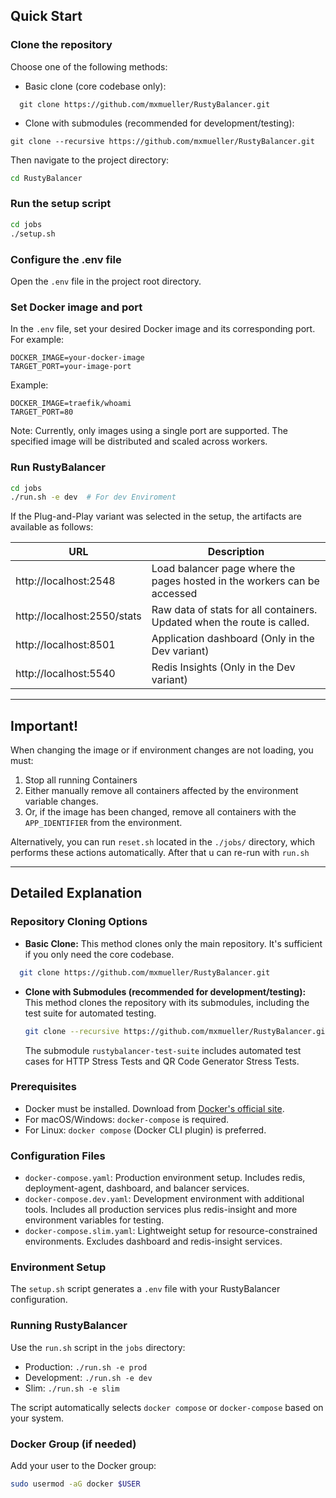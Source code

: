## Quick Start

### Clone the repository

Choose one of the following methods:

- Basic clone (core codebase only):

```
  git clone https://github.com/mxmueller/RustyBalancer.git
```

- Clone with submodules (recommended for development/testing):

```
git clone --recursive https://github.com/mxmueller/RustyBalancer.git
```

Then navigate to the project directory:
```bash
cd RustyBalancer
```

### Run the setup script

```bash
cd jobs
./setup.sh
```

### Configure the .env file

Open the `.env` file in the project root directory.

### Set Docker image and port

In the `.env` file, set your desired Docker image and its corresponding port. For example:
```
DOCKER_IMAGE=your-docker-image
TARGET_PORT=your-image-port
```

Example:
```
DOCKER_IMAGE=traefik/whoami
TARGET_PORT=80
```

Note: Currently, only images using a single port are supported. The specified image will be distributed and scaled across workers.

### Run RustyBalancer

```bash
cd jobs
./run.sh -e dev  # For dev Enviroment
```
If the Plug-and-Play variant was selected in the setup, the artifacts are available as follows:

| URL | Description |
|-----|-------------|
| http://localhost:2548 | Load balancer page where the pages hosted in the workers can be accessed |
| http://localhost:2550/stats | Raw data of stats for all containers. Updated when the route is called. |
| http://localhost:8501 | Application dashboard (Only in the Dev variant) |
| http://localhost:5540 | Redis Insights (Only in the Dev variant) |

----
## Important!

When changing the image or if environment changes are not loading, you must:

1. Stop all running Containers
2. Either manually remove all containers affected by the environment variable changes.
3. Or, if the image has been changed, remove all containers with the `APP_IDENTIFIER` from the environment.

Alternatively, you can run `reset.sh` located in the `./jobs/` directory, which performs these actions automatically. After that u can  re-run with `run.sh`

----

## Detailed Explanation

### Repository Cloning Options

- **Basic Clone:**
  This method clones only the main repository. It's sufficient if you only need the core codebase.

```bash
  git clone https://github.com/mxmueller/RustyBalancer.git
```

- **Clone with Submodules (recommended for development/testing):**
  This method clones the repository with its submodules, including the test suite for automated testing.
  ```bash
  git clone --recursive https://github.com/mxmueller/RustyBalancer.git
  ```
  The submodule `rustybalancer-test-suite` includes automated test cases for HTTP Stress Tests and QR Code Generator Stress Tests.

### Prerequisites

- Docker must be installed. Download from [Docker's official site](https://www.docker.com/products/docker-desktop).
- For macOS/Windows: `docker-compose` is required.
- For Linux: `docker compose` (Docker CLI plugin) is preferred.

### Configuration Files

- `docker-compose.yaml`: Production environment setup. Includes redis, deployment-agent, dashboard, and balancer services.
- `docker-compose.dev.yaml`: Development environment with additional tools. Includes all production services plus redis-insight and more environment variables for testing.
- `docker-compose.slim.yaml`: Lightweight setup for resource-constrained environments. Excludes dashboard and redis-insight services.

### Environment Setup

The `setup.sh` script generates a `.env` file with your RustyBalancer configuration.

### Running RustyBalancer

Use the `run.sh` script in the `jobs` directory:

- Production: `./run.sh -e prod`
- Development: `./run.sh -e dev`
- Slim: `./run.sh -e slim`

The script automatically selects `docker compose` or `docker-compose` based on your system.

### Docker Group (if needed)

Add your user to the Docker group:
```bash
sudo usermod -aG docker $USER
```
